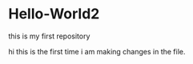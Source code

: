 # Hello-World2
this is my first repository

hi this is the first time i am making changes in the file.
